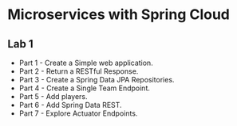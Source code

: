 # Microservices with Spring Cloud
## Lab 1
- Part 1 - Create a Simple web application.
- Part 2 - Return a RESTful Response.
- Part 3 - Create a Spring Data JPA Repositories.
- Part 4 - Create a Single Team Endpoint.
- Part 5 - Add players.
- Part 6 - Add Spring Data REST.
- Part 7 - Explore Actuator Endpoints.
